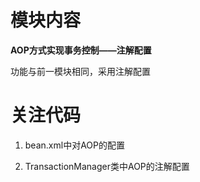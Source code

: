 # 模块内容

**AOP方式实现事务控制——注解配置**

功能与前一模块相同，采用注解配置

# 关注代码

1. bean.xml中对AOP的配置

2. TransactionManager类中AOP的注解配置
